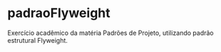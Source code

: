 # padraoFlyweight
Exercício acadêmico da matéria Padrões de Projeto, utilizando padrão estrutural Flyweight.
